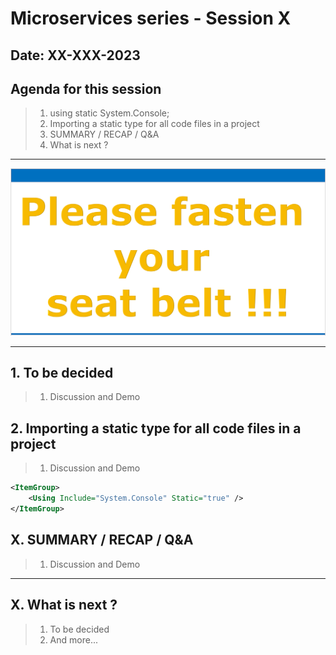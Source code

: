 # Microservices series - Session X

## Date: XX-XXX-2023

## Agenda for this session

> 1. using static System.Console;
> 1. Importing a static type for all code files in a project
> 1. SUMMARY / RECAP / Q&A
> 1. What is next ?

---

![Please fasten your seat belt |150x150](../../documentation/images/SeatBelt.PNG)

---

## 1. To be decided

> 1. Discussion and Demo

## 2. Importing a static type for all code files in a project

> 1. Discussion and Demo

```xml
<ItemGroup>
    <Using Include="System.Console" Static="true" />
</ItemGroup>
```

## X. SUMMARY / RECAP / Q&A

> 1. Discussion and Demo

---

## X. What is next ?

> 1. To be decided
> 1. And more...
